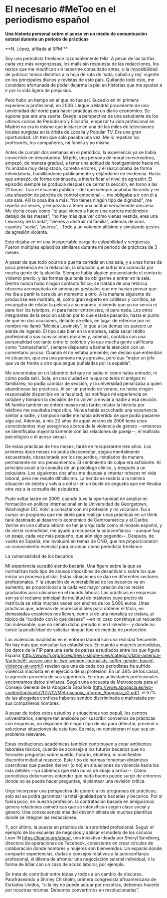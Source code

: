 # El necesario #MeToo en el periodismo español

**Una historia personal sobre el acoso en un medio de comunicación estatal durante un periodo de prácticas**

**N. López, afiliada al SPM **

Soy una periodista freelance razonablemente feliz. A pesar de las tarifas cada vez más vergonzosas, los mails sin respuesta de las redacciones, los textos que me modifican sin haberme consultado antes, o la imposibilidad de publicar temas distintos a la hoja de ruta de 'sota, caballo y rey' vigente en los principales diarios y revistas de este país. Quitando todo esto, me considero afortunada de poder dejarme la piel en historias que me ayudan a ir por la vida ligera de prejuicios.

Pero hubo un tiempo en el que no fue así. Sucedió en mi primera experiencia profesional, en 2006. Llegué a Madrid procedente de una universidad del norte para hacer prácticas en un diario económico. Se supone que era una suerte. Desde la perspectiva de una estudiante de los últimos cursos de Periodismo y Filosofía, empezar tu vida profesional en Madrid no era lo mismo que iniciarse en una de las miles de televisiones locales surgidas en la órbita de Localia y Popular TV. Era una gran oportunidad. Un tren que solo pasaba una vez. Me lo repetían los profesores, los compañeros, mi familia y yo misma.

Antes de cumplir dos semanas en el periódico, la experiencia ya se había convertido en devastadora. Mi jefe, una persona de moral conservadora, empezó, de manera gradual, a tener una actitud de hostigamiento hacia mí. Yo andaba muy despistada, cometía errores, y él reaccionaba de forma intimidatoria, humillándome públicamente y dejándome en evidencia. Hasta que empezó, de forma continuada, a intensificar el nivel de agresión. El episodio siempre se producía después de cerrar la sección, en torno a las 21 horas. Tras el escarnio público --del que siempre acababa llorando y en una situación de pérdida de control emocional--, me obligaba a ir con él a una sala. Allí la cosa iba a más. “No tienes ningún tipo de dignidad”, me repetía mil veces, y empezaba a tener una actitud verbalmente obscena. Me decía cosas como “tú aquí vienes a hacer una carrera metiéndote debajo de las mesas”; “no hay más que ver cómo vienes vestida, eres una Lewinsky de la vida”; “vienes a destruir mi familia”; además de unos cuantos “sucia”, “puerca”… Todo a un volumen altísimo y simulando gestos de agresión violenta.

Esto dejaba en mí una insoportable carga de culpabilidad y vergüenza. Fueron múltiples episodios similares durante mi periodo de prácticas de 3 meses.

A pesar de que todo ocurría a puerta cerrada en una sala, y a unas horas de poca presencia en la redacción, la situación que sufría era conocida por mucha gente de la plantilla. Siempre había alguien presenciando el contexto violento previo, y las formas que tenía de obligarme a entrar en la sala. Dentro nunca hubo ningún contacto físico; se trataba de una retórica obscena acompañada de amenazas gestuales que me hacían pensar que me iba a partir la cara de un momento a otro. A la mañana siguiente de producirse ese maltrato, él, como gran experto en cotilleos y corrillos, se encargaba de relatar la película a su manera, diciendo que yo no servía ni para leer los teletipos, ni para hacer entrevistas, ni para nada. Los otros integrantes de la sección sabían por lo que estaba pasando, hasta el punto de que en dos ocasiones, delante de ellos, en lugar de referirse por mi nombre me llamó “Mónica Lewinsky”, lo que a los demás les pareció un alarde de ingenio. El tipo caía bien en la empresa, sabía sacar rédito profesional a sus convicciones morales y, además, contaba con una personalidad oscilante entre lo colérico y lo que mucha gente calificaría como “campechano”, siempre dispuesto a llamar la atención con un comentario jocoso. Cuando él no estaba presente, me decían que entendían mi situación, que era una persona muy agresiva, pero que “mejor un jefe que va de frente a otro que pegue puñaladas por la espalda”.

Me encontraba en un laberinto del que no sabía ni cómo había entrado, ni cómo podía salir. Sola, en una ciudad en la que no tenía ni amigos ni familiares; no podía cambiar de sección, y la universidad penalizaba a quien abandonase las prácticas. Al ser un periodo de verano, no había ningún responsable disponible en la facultad; les notifiqué mi experiencia en octubre y tomaron la decisión de no volver a enviar a nadie a esa sección. Mi familia también se enteró meses más tarde; relatar la historia por teléfono me resultaba imposible. Nunca había escuchado una experiencia similar a nadie, y tampoco nadie me había advertido de que podía pasarme algo así. Además, a mis 22 años de aquel verano de 2006 tenía unos conocimientos muy peregrinos acerca de la violencia de género --entonces se identificaba mayoritariamente con las relaciones de pareja--, el maltrato psicológico o el acoso sexual.

De estas prácticas de tres meses, tardé en recuperarme tres años. Los primeros doce meses no podía desconectar, seguía mentalmente secuestrada, obsesionada por los recuerdos, instalados de manera permanente en mis pensamientos. El sentimiento de culpa era asfixiante. Al principio acudí a la consulta de un psicólogo clínico, y después a un psiquiatra. Los siguientes dos años me dispuse a intentar rehacer mi vida laboral, pero me resultó dificilísimo. La herida se reabría a la mínima situación de estrés y volvía a entrar en un bucle de angustia que me llevaba otra vez a la consulta del psiquiatra.

Pude soltar lastre en 2009, cuando tuve la oportunidad de ampliar mi formación en política internacional en la Universidad de Georgetown, Washington DC. Volví a conectar con mi profesión y mi vocación. Fui a cursar un programa que me sirvió para realizar unas prácticas en un think tank destinado al desarrollo económico de Centroamérica y el Caribe. Verme en una cultura laboral no tan jerarquizada como el modelo español, y de cierta comodidad, me ayudó a recuperar la autoconfianza --aunque hay un peaje, cada vez más pequeño, que aún sigo pagando--. Después, de vuelta en España, me involucré en temas de ONG, que me proporcionaron un conocimiento esencial para arrancar como periodista freelance.

La vulnerabilidad de los becarios

Mi experiencia sucedió siendo becaria. Una figura sobre la que se normalizan todo tipo de abusos imposibles de desactivar o sobre los que iniciar un proceso judicial. Estas situaciones se dan en diferentes sectores profesionales. Y la situación de vulnerabilidad de los becarios va en aumento; es proporcional a la cada vez mayor presión de los recién graduados para ubicarse en el mundo laboral. Las prácticas en empresas son ya el reclamo principal de multitud de másteres cuyo precio de matrícula se sitúa muchas veces por encima de los 5.000 euros. Unas prácticas que, además de imprescindibles para obtener el título, en demasiadas ocasiones nos llevan, como si de una moraleja se tratara, al tópico de “cuidado con lo que deseas” --en mi caso constituye un recuerdo tan indeseable, que no señalo dicho periodo ni en Linkedin-- y donde no existe la posibilidad de solicitar ningún tipo de medida de protección.

Las violencias machistas en el entorno laboral son una realidad frecuente. No hay más que consultar las estadísticas. En cuanto a mujeres periodistas, los datos de la FIP para una serie de países estudiados entre los que figura España (http://www.ifj.org/nc/es/news-single-view/category/latin-america-1/article/ifj-survey-one-in-two-women-journalists-suffer-gender-based-violence-at-work/) revelan que una de cada dos periodistas ha sufrido violencia machista en el ejercicio de su profesión. En un 38% de los casos, la agresión procedía de sus superiores. En otras actividades profesionales encontramos datos similares. Según una encuesta de Metroscopia para el Consejo General de la Abogacía Española (http://www.abogacia.es/wp-content/uploads/2017/12/Metroscopia_Informe_Abogacia_v2.pdf), el 57% de las abogadas confiesa haberse sentido discriminada o maltratada por sus compañeros hombres.

A pesar de todos estos estudios y situaciones vox populi, los centros universitarios, siempre tan ansiosos por suscribir convenios de prácticas con empresas, no disponen de ningún tipo de vía para detectar, prevenir o solucionar situaciones de este tipo. Es más, no consideran ni que sea un problema relevante.

Estas instituciones académicas también contribuyen a crear ambientes laborales tóxicos, cuando se aconseja a los futuros becarios que no formulen preguntas sobre sueldo, horario, etcétera, ni manifiesten disconformidad al respecto. Este tipo de normas fomentan dinámicas coercitivas que pueden derivar (o no) en situaciones de violencia hacia los más débiles --ya sabemos que esto no va de abajo a arriba--. Como periodistas deberíamos entender que nada bueno puede surgir de entornos donde no se puede hacer preguntas, ni plantear una revisión crítica.

Urge incorporar una perspectiva de género a los programas de prácticas; solo así se podrá garantizar la total igualdad para becarias y becarios. Por si fuera poco, en nuestra profesión, la contratación basada en amiguismos genera relaciones asimétricas que se intensifican según clase social y género. Una consecuencia más del devenir elitista de muchas plantillas donde se integran las redacciones.

Y, por último, la puesta en práctica de la sororidad profesional. Seguir el ejemplo de las escuelas de negocios y aplicar el modelo de los círculos Lean IN https://leanin.org/about, una iniciativa ideada por Sheryl Sandberg, directora de operaciones de Facebook, consistente en crear círculos de colaboración donde hombres y mujeres son bienvenidos. Un espacio donde compartir experiencias, dudas y consejos relativos a la autoconfianza profesional, el dilema de afrontar una negociación salarial individual, o la forma de lidiar con un caso de acoso laboral, por ejemplo.

Se trata de contribuir entre todas y todos a un cambio de discurso. Parafraseando a Shirley Chisholm, primera congresista afroamericana de Esrtados Unidos, “si la ley no puede actuar por nosotras, debemos hacerlo por nosotras mismas. Debemos convertirnos en revolucionarias”.
